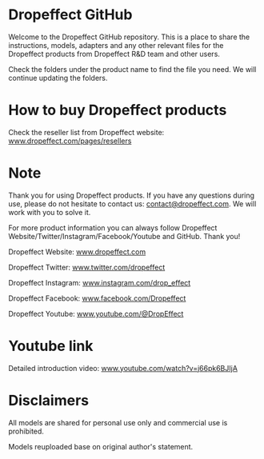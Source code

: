 # Dropeffect GitHub
Welcome to the Dropeffect GitHub repository. This is a place to share the instructions, models, adapters and any other relevant files for the Dropeffect products from Dropeffect R&D team and other users. 

Check the folders under the product name to find the file you need. We will continue updating the folders.

# How to buy Dropeffect products
Check the reseller list from Dropeffect website: www.dropeffect.com/pages/resellers

# Note
Thank you for using Dropeffect products. If you have any questions during use, please do not hesitate to contact us: contact@dropeffect.com. We will work with you to solve it. 

For more product information you can always follow Dropeffect Website/Twitter/Instagram/Facebook/Youtube and GitHub. Thank you!

Dropeffect Website: www.dropeffect.com

Dropeffect Twitter: www.twitter.com/dropeffect

Dropeffect Instagram: www.instagram.com/drop_effect

Dropeffect Facebook: www.facebook.com/Dropeffect

Dropeffect Youtube: www.youtube.com/@DropEffect

# Youtube link
Detailed introduction video: www.youtube.com/watch?v=j66pk6BJIjA

# Disclaimers
All models are shared for personal use only and commercial use is prohibited.

Models reuploaded base on original author's statement.
